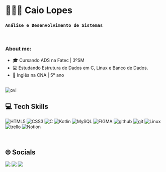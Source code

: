 # 🧑🏻‍💻 Caio Lopes

### **`Análise e Desenvolvimento de Sistemas`** 

 <br>

### **About me:**

- 🎓 Cursando ADS na Fatec | 3ºSM
- 💻 Estudando Estrutura de Dados em C, Linux e Banco de Dados.
- 📕 Inglês na CNA | 5º ano
<br>

<img src="https://github-readme-stats.vercel.app/api/top-langs?username=Caio-Lopes16&show_icons=true&locale=en&layout=compact&theme=chartreuse-dark" alt="ovi" />


<br>

## 💻 Tech Skills
![HTML5](https://img.shields.io/badge/html5-%23E34F26.svg?style=for-the-badge&logo=html5&logoColor=white)
![CSS3](https://img.shields.io/badge/css3-%231572B6.svg?style=for-the-badge&logo=css3&logoColor=white)
![C](https://img.shields.io/badge/c-%2300599C.svg?style=for-the-badge&logo=c&logoColor=white)
![Kotlin](https://img.shields.io/badge/Kotlin-7F52FF?style=for-the-badge&logo=Kotlin&logoColor=white)
![MySQL](https://img.shields.io/badge/MySQL-4479A1?style=for-the-badge&logo=mysql&logoColor=white)
![FIGMA](https://img.shields.io/badge/FIGMA-ffffff?logo=figma&style=for-the-badge&color=a259ff&logoColor=ffffff)
![github](https://img.shields.io/badge/github-ffffff?logo=github&style=for-the-badge&color=272b33&logoColor=ffffff)
![git](https://img.shields.io/badge/git-ffffff?logo=git&style=for-the-badge&color=f05133&logoColor=ffffff)
![Linux](https://img.shields.io/badge/Linux-ffffff?logo=linux&style=for-the-badge&color=545252&logoColor=ffffff)
![trello](https://img.shields.io/badge/trello-ffffff?logo=trello&style=for-the-badge&color=0052cc&logoColor=ffffff)
![Notion](https://img.shields.io/badge/Notion-%23000000.svg?style=for-the-badge&logo=notion&logoColor=white)


<br>

## 🌐 Socials
<div>
  <!--E-mail-->
  <a href = "mailto:caio.lopes16022@gmail.com"><img src="https://img.shields.io/badge/-Gmail-%23333?style=for-the-badge&logo=gmail&logoColor=white"></a>
  <!--Linkedin-->
    <a href="https://www.linkedin.com/in/caio-lopes-pimenta-1602c/" target="_blank"><img src="https://img.shields.io/badge/-LinkedIn-%230077B5?style=for-the-badge&logo=linkedin&logoColor=white" target="_blank"></a> 
  <!--Instagram-->
  <a href="https://www.instagram.com/llopescaioo/" target="_blank"><img src="https://img.shields.io/badge/-Instagram-%23E4405F?style=for-the-badge&logo=instagram&logoColor=white"/></a>
</div> 

<br/>
